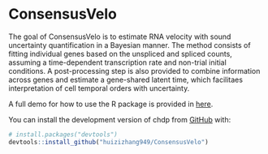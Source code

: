 
<!-- README.md is generated from README.Rmd. Please edit that file -->

# ConsensusVelo

<!-- badges: start -->
<!-- badges: end -->

The goal of ConsensusVelo is to estimate RNA velocity with sound
uncertainty quantification in a Bayesian manner. The method consists of
fitting individual genes based on the unspliced and spliced counts,
assuming a time-dependent transcription rate and non-trial initial
conditions. A post-processing step is also provided to combine
information across genes and estimate a gene-shared latent time, which
facilitaes interpretation of cell temporal orders with uncertainty.

A full demo for how to use the R package is provided in
[here](https://github.com/huizizhang949/ConsensusVelo/blob/main/demo/demo.Rmd).

You can install the development version of chdp from
[GitHub](https://github.com/) with:

``` r
# install.packages("devtools")
devtools::install_github("huizizhang949/ConsensusVelo")
```
